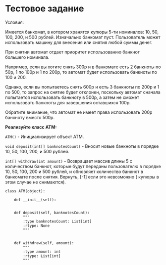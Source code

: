 # Тестовое задание

Условия:

Имеется банкомат, в котором хранятся купюры 5-ти номиналов: 10, 50, 100, 200, и 500 рублей. Изначально банкомат пуст. Пользователь может использовать машину для внесения или снятия любой суммы денег.

При снятии автомат отдает приоритет использованию банкнот большего номинала.

Например, если вы хотите снять 300р и в банкомате есть 2 банкноты по 50р, 1 по 100р и 1 по 200р, то автомат будет использовать банкноты по 100 и 200.

Однако, если вы попытаетесь снять 600р и есть 3 банкноты по 200р и 1 по 500, то запрос на снятие будет отклонен, поскольку автомат сначала попытается использовать банкноту в 500р, а затем не сможет использовать банкноты для завершения оставшихся 100р.

Обратите внимание, что автомат не имеет права использовать 200р банкноту вместо 500р.

**Реализуйте класс ATM:**

`ATM()` - Инициализирует объект ATM.

`void deposit(int[] banknotesCount)` - Вносит новые банкноты в порядке 10, 50, 100, 200, и 500 рублей.

`int[] withdraw(int amount)` - Возвращает массив длины 5 с количеством банкнот, которые будут переданы пользователю в порядке 10, 50, 100, 200 и 500 рублей, и обновляет количество банкнот в банкомате после снятия. Вернуть, [-1] если это невозможно ( купюры в этом случае не снимаются).

```
class ATM(object):

    def __init__(self):
        

    def deposit(self, banknotesCount):
        """
        :type banknotesCount: List[int]
        :rtype: None
        """
        

    def withdraw(self, amount):
        """
        :type amount: int
        :rtype: List[int]
        """
```
